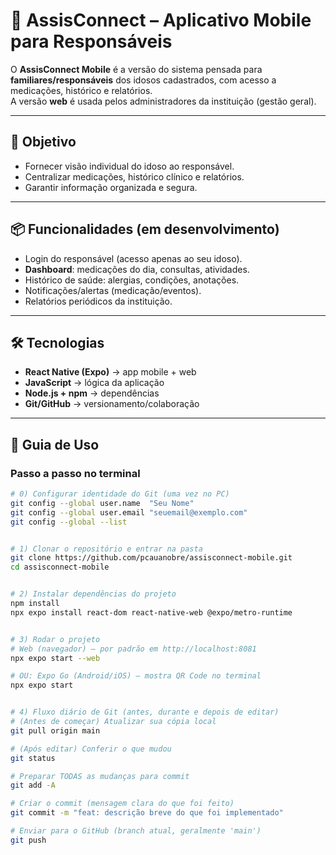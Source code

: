 # 📱 AssisConnect – Aplicativo Mobile para Responsáveis

O **AssisConnect Mobile** é a versão do sistema pensada para **familiares/responsáveis** dos idosos cadastrados, com acesso a medicações, histórico e relatórios.  
A versão **web** é usada pelos administradores da instituição (gestão geral).

---

## 🎯 Objetivo

- Fornecer visão individual do idoso ao responsável.  
- Centralizar medicações, histórico clínico e relatórios.  
- Garantir informação organizada e segura.  

---

## 📦 Funcionalidades (em desenvolvimento)

- Login do responsável (acesso apenas ao seu idoso).  
- **Dashboard**: medicações do dia, consultas, atividades.  
- Histórico de saúde: alergias, condições, anotações.  
- Notificações/alertas (medicação/eventos).  
- Relatórios periódicos da instituição.  

---

## 🛠 Tecnologias

- **React Native (Expo)** → app mobile + web  
- **JavaScript** → lógica da aplicação  
- **Node.js + npm** → dependências  
- **Git/GitHub** → versionamento/colaboração  

---

## 🚀 Guia de Uso

### Passo a passo no terminal

```bash
# 0) Configurar identidade do Git (uma vez no PC)
git config --global user.name  "Seu Nome"
git config --global user.email "seuemail@exemplo.com"
git config --global --list


# 1) Clonar o repositório e entrar na pasta
git clone https://github.com/pcauanobre/assisconnect-mobile.git
cd assisconnect-mobile


# 2) Instalar dependências do projeto
npm install
npx expo install react-dom react-native-web @expo/metro-runtime


# 3) Rodar o projeto
# Web (navegador) – por padrão em http://localhost:8081
npx expo start --web

# OU: Expo Go (Android/iOS) – mostra QR Code no terminal
npx expo start


# 4) Fluxo diário de Git (antes, durante e depois de editar)
# (Antes de começar) Atualizar sua cópia local
git pull origin main

# (Após editar) Conferir o que mudou
git status

# Preparar TODAS as mudanças para commit
git add -A

# Criar o commit (mensagem clara do que foi feito)
git commit -m "feat: descrição breve do que foi implementado"

# Enviar para o GitHub (branch atual, geralmente 'main')
git push
